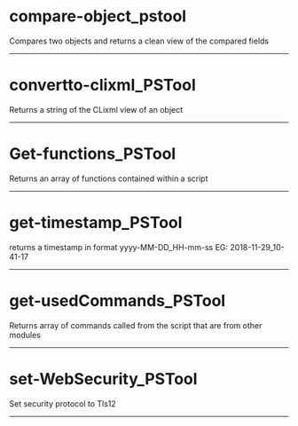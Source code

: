 ﻿# compare-object_pstool 
Compares two objects and returns a clean view of the compared fields 
 
 
--- 
# convertto-clixml_PSTool 
Returns a string of the CLixml view of an object 
 
 
--- 
# Get-functions_PSTool 
Returns an array of functions contained within a script 
 
 
--- 
# get-timestamp_PSTool 
returns a timestamp in format yyyy-MM-DD_HH-mm-ss EG: 2018-11-29_10-41-17 
 
 
--- 
# get-usedCommands_PSTool 
Returns array of commands called from the script that are from other modules 
 
 
--- 
# set-WebSecurity_PSTool 
Set security protocol to Tls12 
 
 
--- 

